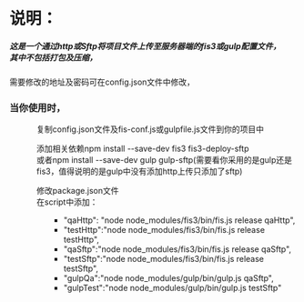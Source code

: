 
<h1>说明：</h1>

<h5>这是一个通过http或Sftp将项目文件上传至服务器端的fis3或gulp配置文件，<br/>其中不包括打包及压缩，</h5>
<p>需要修改的地址及密码可在config.json文件中修改，</p>
<h3>当你使用时，</h3>
<ul>
<ol>复制config.json文件及fis-conf.js或gulpfile.js文件到你的项目中</ol>
<ol>添加相关依赖npm install --save-dev fis3 fis3-deploy-sftp<br/>
或者npm install --save-dev gulp gulp-sftp(需要看你采用的是gulp还是fis3，值得说明的是gulp中没有添加http上传只添加了sftp)</ol>
<ol>修改package.json文件<br/>
在script中添加：
<ol>
<ul>
    <li>"qaHttp": "node node_modules/fis3/bin/fis.js release qaHttp",</li>
    <li>"testHttp":"node node_modules/fis3/bin/fis.js release testHttp",</li>
    <li>"qaSftp":"node node_modules/fis3/bin/fis.js release qaSftp",</li>
    <li>"testSftp":"node node_modules/fis3/bin/fis.js release testSftp",</li>
    <li>"gulpQa":"node node_modules/gulp/bin/gulp.js qaSftp",</li>
    <li>"gulpTest":"node node_modules/gulp/bin/gulp.js testSftp"</li>
<ul>
</ol>




</ul>
